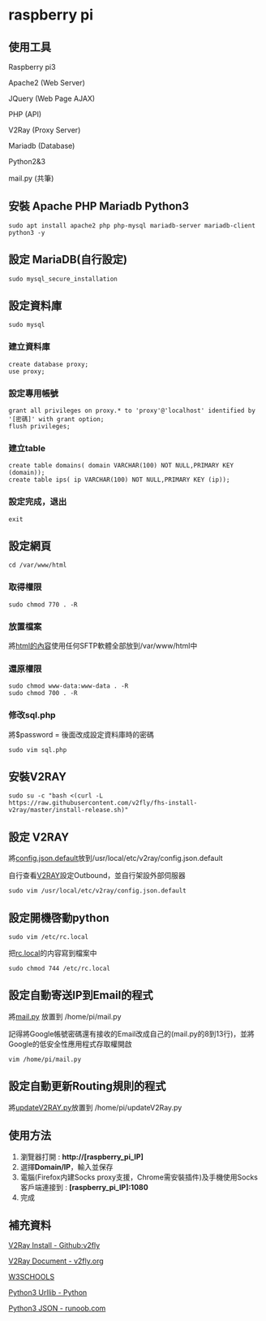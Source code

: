 raspberry pi
==============

使用工具
-------------
Raspberry pi3

Apache2 (Web Server)

JQuery (Web Page AJAX)

PHP (API)

V2Ray (Proxy Server)

Mariadb (Database)

Python2&3

mail.py (共筆)

安裝 Apache PHP Mariadb Python3
------------------------------
	sudo apt install apache2 php php-mysql mariadb-server mariadb-client python3 -y

設定 MariaDB(自行設定)
------------------------------
	sudo mysql_secure_installation 

設定資料庫
------------------------------
	sudo mysql

### 建立資料庫
	create database proxy;
	use proxy;

### 設定專用帳號
	grant all privileges on proxy.* to 'proxy'@'localhost' identified by '[密碼]' with grant option;
	flush privileges;

### 建立table
	create table domains( domain VARCHAR(100) NOT NULL,PRIMARY KEY (domain));
	create table ips( ip VARCHAR(100) NOT NULL,PRIMARY KEY (ip));
		
### 設定完成，退出
	exit
		
設定網頁
------------------------------
	cd /var/www/html

### 取得權限
	sudo chmod 770 . -R

### 放置檔案
將[html的內容](https://github.com/killer-cc/Breakthrough-the-wall-of-proxy-router/tree/main/html/ "Title")使用任何SFTP軟體全部放到/var/www/html中

### 還原權限
	sudo chmod www-data:www-data . -R
	sudo chmod 700 . -R

### 修改sql.php
將$password = 後面改成設定資料庫時的密碼

	sudo vim sql.php

安裝V2RAY
------------------------------
	sudo su -c "bash <(curl -L https://raw.githubusercontent.com/v2fly/fhs-install-v2ray/master/install-release.sh)"

設定 V2RAY
------------------------------
將[config.json.default](https://github.com/killer-cc/Breakthrough-the-wall-of-proxy-router/blob/main/v2ray-config/config.json.default/ "Title")放到/usr/local/etc/v2ray/config.json.default

自行查看[V2RAY](https://www.v2fly.org/config/overview.html "Title")設定Outbound，並自行架設外部伺服器

	sudo vim /usr/local/etc/v2ray/config.json.default

設定開機啓動python
------------------------------
	sudo vim /etc/rc.local

把[rc.local](https://github.com/killer-cc/Breakthrough-the-wall-of-proxy-router/blob/main/etc/rc.local/ "Title")的内容寫到檔案中

	sudo chmod 744 /etc/rc.local

設定自動寄送IP到Email的程式
------------------------------

將[mail.py](https://github.com/killer-cc/Breakthrough-the-wall-of-proxy-router/blob/main/pi-home/mail.py/ "Title") 放置到 /home/pi/mail.py

記得將Google帳號密碼還有接收的Email改成自己的(mail.py的8到13行)，並將Google的低安全性應用程式存取權開啟

	vim /home/pi/mail.py

設定自動更新Routing規則的程式
------------------------------

將[updateV2RAY.py](https://github.com/killer-cc/Breakthrough-the-wall-of-proxy-router/blob/main/pi-home/updateV2RAY.py/ "Title")放置到 /home/pi/updateV2Ray.py



使用方法
------------------------------
1. 瀏覽器打開 : **http://[raspberry_pi_IP]**
2. 選擇**Domain/IP**，輸入並保存
3. 電腦(Firefox内建Socks proxy支援，Chrome需安裝插件)及手機使用Socks客戶端連接到 : **[raspberry_pi_IP]:1080**
4. 完成

補充資料
-------------------------
[V2Ray Install - Github:v2fly](https://github.com/v2fly/fhs-install-v2ray "Title")

[V2Ray Document - v2fly.org](https://www.v2fly.org/config/overview.html "Title")

[W3SCHOOLS](https://www.w3schools.com/ "Title")

[Python3 Urllib - Python](https://docs.python.org/3/library/urllib.request.html#module-urllib.request "Title")

[Python3 JSON - runoob.com](https://www.runoob.com/python/python-json.html "Title")

